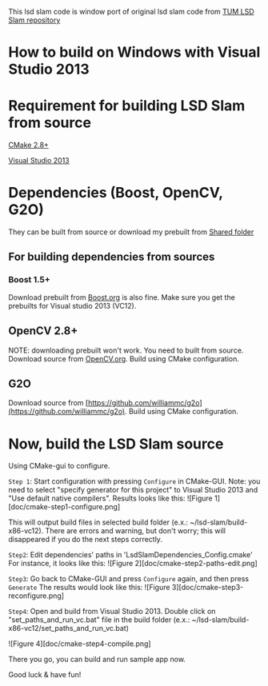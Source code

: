 This lsd slam code is window port of original lsd slam code from [TUM LSD Slam repository](https://github.com/tum-vision/lsd_slam)

How to build on Windows with Visual Studio 2013
=========

# Requirement for building LSD Slam from source

[CMake 2.8+](www.cmake.org)

[Visual Studio 2013](http://www.visualstudio.com)

# Dependencies (Boost, OpenCV, G2O)
They can be built from source or download my prebuilt from [Shared folder](https://drive.google.com/folderview?id=0B1nK6wk4wuKqcjBIUXNuR0stakU&usp=drive_web)

## For building dependencies from sources
### Boost 1.5+
Download prebuilt from [Boost.org](www.boost.org) is also fine.
Make sure you get the prebuilts for Visual studio 2013 (VC12).

## OpenCV 2.8+
NOTE: downloading prebuilt won't work. You need to built from source.
Download source from [OpenCV.org](www.opencv.org).
Build using CMake configuration.

## G2O
Download source from [https://github.com/williammc/g2o](https://github.com/williammc/g2o).
Build using CMake configuration.

# Now, build the LSD Slam source
Using CMake-gui to configure.

`Step 1`: Start configuration with pressing `Configure` in CMake-GUI.
Note: you need to select "specify generator for this project" to Visual Studio 2013 and "Use default native compilers".
Results looks like this:
![Figure 1][doc/cmake-step1-configure.png]

This will output build files in selected build folder (e.x.: ~/lsd-slam/build-x86-vc12).
There are errors and warning, but don't worry; this will disappeared if you do the next steps correctly.

`Step2`: Edit dependencies' paths in 'LsdSlamDependencies_Config.cmake' 
For instance, it looks like this:
![Figure 2][doc/cmake-step2-paths-edit.png]

`Step3`: Go back to CMake-GUI and press `Configure` again, and then press `Generate`
The results would look like this:
![Figure 3][doc/cmake-step3-reconfigure.png]

`Step4`: Open and build from Visual Studio 2013.
Double click on "set_paths_and_run_vc.bat" file in the build folder (e.x.: ~/lsd-slam/build-x86-vc12/set_paths_and_run_vc.bat)

![Figure 4][doc/cmake-step4-compile.png]


There you go, you can build and run sample app now.

Good luck & have fun!